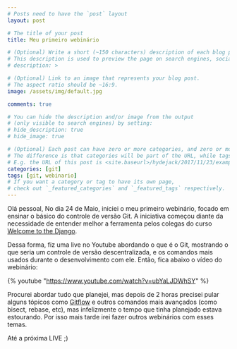 ```yaml
---
# Posts need to have the `post` layout
layout: post

# The title of your post
title: Meu primeiro webinário

# (Optional) Write a short (~150 characters) description of each blog post.
# This description is used to preview the page on search engines, social media, etc.
# description: >

# (Optional) Link to an image that represents your blog post.
# The aspect ratio should be ~16:9.
image: /assets/img/default.jpg

comments: true

# You can hide the description and/or image from the output
# (only visible to search engines) by setting:
# hide_description: true
# hide_image: true

# (Optional) Each post can have zero or more categories, and zero or more tags.
# The difference is that categories will be part of the URL, while tags will not.
# E.g. the URL of this post is <site.baseurl>/hydejack/2017/11/23/example-content/
categories: [git]
tags: [git, webinario]
# If you want a category or tag to have its own page,
# check out `_featured_categories` and `_featured_tags` respectively.
---
```


Olá pessoal, No dia 24 de Maio, iniciei o meu primeiro webinário, focado
em ensinar o básico do controle de versão Git. A iniciativa começou
diante da necessidade de entender melhor a ferramenta pelos colegas do
curso [Welcome to the Django](http://welcometothedjango.com.br/).

Dessa forma, fiz uma live no Youtube abordando o que é o Git, mostrando o que seria um controle de versão descentralizada, e os comandos mais usados durante o desenvolvimento com ele. Então, fica abaixo o vídeo do
webinário:

{% youtube "https://www.youtube.com/watch?v=ubYaLJDWhSY" %}

Procurei abordar tudo que planejei, mas depois de 2 horas precisei pular
alguns tópicos como
[Gitflow](http://nvie.com/posts/a-successful-git-branching-model/) e
outros comandos mais avançados (como bisect, rebase, etc), mas
infelizmente o tempo que tinha planejado estava estourando. Por isso
mais tarde irei fazer outros webinários com esses temas.

Até a próxima LIVE ;)
